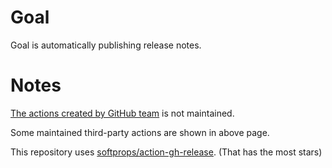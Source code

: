 # Goal

Goal is automatically publishing release notes.

# Notes

[The actions created by GitHub team](https://github.com/actions/create-release) is not maintained.

Some maintained third-party actions are shown in above page.

This repository uses [softprops/action-gh-release](https://github.com/softprops/action-gh-release). (That has the most stars)
